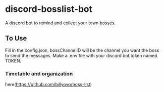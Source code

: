 # discord-bosslist-bot
A discord bot to remind and collect your town bosses.

## To Use
Fill in the config.json, bossChannelID will be the channel you want the boss to send the messages. 
Make a .env file with your discord bot token named TOKEN.

### Timetable and organization
here(https://github.com/billyovo/boss-list)
